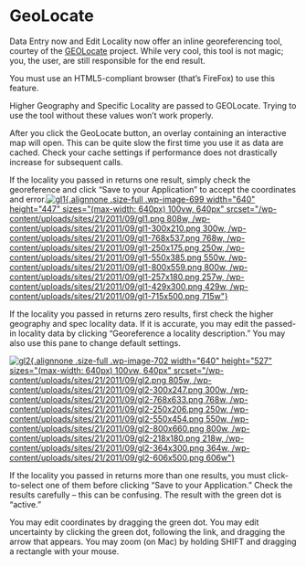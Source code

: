 # GeoLocate 

Data Entry now and Edit Locality now offer an inline georeferencing
tool, courtey of the
[GEOLocate](http://www.museum.tulane.edu/geolocate/) project. While very
cool, this tool is not magic; you, the user, are still responsible for
the end result.

You must use an HTML5-compliant browser (that’s FireFox) to use this
feature.

Higher Geography and Specific Locality are passed to GEOLocate. Trying
to use the tool without these values won’t work properly.

After you click the GeoLocate button, an overlay containing an
interactive map will open. This can be quite slow the first time you use
it as data are cached. Check your cache settings if performance does not
drastically increase for subsequent calls.

If the locality you passed in returns one result, simply check the
georeference and click “Save to your Application” to accept the
coordinates and
error.[![](/wp-content/uploads/sites/21/2011/09/gl1.png "gl1"){.alignnone
.size-full .wp-image-699 width="640" height="447"
sizes="(max-width: 640px) 100vw, 640px"
srcset="/wp-content/uploads/sites/21/2011/09/gl1.png 808w, /wp-content/uploads/sites/21/2011/09/gl1-300x210.png 300w, /wp-content/uploads/sites/21/2011/09/gl1-768x537.png 768w, /wp-content/uploads/sites/21/2011/09/gl1-250x175.png 250w, /wp-content/uploads/sites/21/2011/09/gl1-550x385.png 550w, /wp-content/uploads/sites/21/2011/09/gl1-800x559.png 800w, /wp-content/uploads/sites/21/2011/09/gl1-257x180.png 257w, /wp-content/uploads/sites/21/2011/09/gl1-429x300.png 429w, /wp-content/uploads/sites/21/2011/09/gl1-715x500.png 715w"}](/wp-content/uploads/sites/21/2011/09/gl1.png)

If the locality you passed in returns zero results, first check the
higher geography and spec locality data. If it is accurate, you may edit
the passed-in locality data by clicking “Georeference a locality
description.” You may also use this pane to change default settings.

[![](/wp-content/uploads/sites/21/2011/09/gl2.png "gl2"){.alignnone
.size-full .wp-image-702 width="640" height="527"
sizes="(max-width: 640px) 100vw, 640px"
srcset="/wp-content/uploads/sites/21/2011/09/gl2.png 805w, /wp-content/uploads/sites/21/2011/09/gl2-300x247.png 300w, /wp-content/uploads/sites/21/2011/09/gl2-768x633.png 768w, /wp-content/uploads/sites/21/2011/09/gl2-250x206.png 250w, /wp-content/uploads/sites/21/2011/09/gl2-550x454.png 550w, /wp-content/uploads/sites/21/2011/09/gl2-800x660.png 800w, /wp-content/uploads/sites/21/2011/09/gl2-218x180.png 218w, /wp-content/uploads/sites/21/2011/09/gl2-364x300.png 364w, /wp-content/uploads/sites/21/2011/09/gl2-606x500.png 606w"}](/wp-content/uploads/sites/21/2011/09/gl2.png)

If the locality you passed in returns more than one results, you must
click-to-select one of them before clicking “Save to your Application.”
Check the results carefully – this can be confusing. The result with the
green dot is “active.”

You may edit coordinates by dragging the green dot. You may edit
uncertainty by clicking the green dot, following the link, and dragging
the arrow that appears. You may zoom (on Mac) by holding SHIFT and
dragging a rectangle with your mouse.
